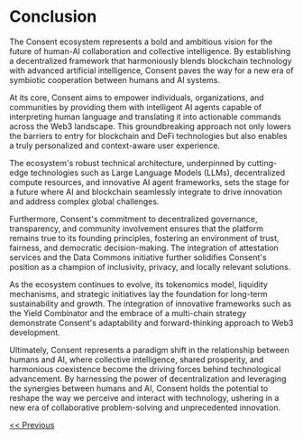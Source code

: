 # Conclusion

The Consent ecosystem represents a bold and ambitious vision for the future of human-AI collaboration and collective intelligence. By establishing a decentralized framework that harmoniously blends blockchain technology with advanced artificial intelligence, Consent paves the way for a new era of symbiotic cooperation between humans and AI systems.

At its core, Consent aims to empower individuals, organizations, and communities by providing them with intelligent AI agents capable of interpreting human language and translating it into actionable commands across the Web3 landscape. This groundbreaking approach not only lowers the barriers to entry for blockchain and DeFi technologies but also enables a truly personalized and context-aware user experience.

The ecosystem's robust technical architecture, underpinned by cutting-edge technologies such as Large Language Models (LLMs), decentralized compute resources, and innovative AI agent frameworks, sets the stage for a future where AI and blockchain seamlessly integrate to drive innovation and address complex global challenges.

Furthermore, Consent's commitment to decentralized governance, transparency, and community involvement ensures that the platform remains true to its founding principles, fostering an environment of trust, fairness, and democratic decision-making. The integration of attestation services and the Data Commons initiative further solidifies Consent's position as a champion of inclusivity, privacy, and locally relevant solutions.

As the ecosystem continues to evolve, its tokenomics model, liquidity mechanisms, and strategic initiatives lay the foundation for long-term sustainability and growth. The integration of innovative frameworks such as the Yield Combinator and the embrace of a multi-chain strategy demonstrate Consent's adaptability and forward-thinking approach to Web3 development.

Ultimately, Consent represents a paradigm shift in the relationship between humans and AI, where collective intelligence, shared prosperity, and harmonious coexistence become the driving forces behind technological advancement. By harnessing the power of decentralization and leveraging the synergies between humans and AI, Consent holds the potential to reshape the way we perceive and interact with technology, ushering in a new era of collaborative problem-solving and unprecedented innovation.

[<< Previous](protection.md) 
